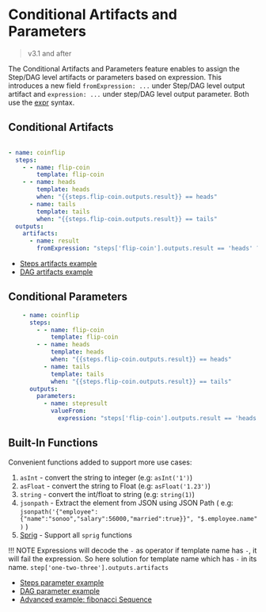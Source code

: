 # Conditional Artifacts and Parameters

> v3.1 and after

The Conditional Artifacts and Parameters feature enables to assign the Step/DAG level artifacts or parameters based on
expression. This introduces a new field `fromExpression: ...` under Step/DAG level output artifact and `expression: ...`
under step/DAG level output parameter. Both use the
[expr](https://github.com/antonmedv/expr/blob/master/docs/Language-Definition.md) syntax.

## Conditional Artifacts

```yaml

- name: coinflip
  steps:
    - - name: flip-coin
        template: flip-coin
    - - name: heads
        template: heads
        when: "{{steps.flip-coin.outputs.result}} == heads"
      - name: tails
        template: tails
        when: "{{steps.flip-coin.outputs.result}} == tails"
  outputs:
    artifacts:
      - name: result
        fromExpression: "steps['flip-coin'].outputs.result == 'heads' ? steps.heads.outputs.artifacts.headsresult : steps.tails.outputs.artifacts.tailsresult"

```

* [Steps artifacts example](https://raw.githubusercontent.com/argoproj/argo-workflows/main/examples/conditional-artifacts.yaml)
* [DAG artifacts example](https://raw.githubusercontent.com/argoproj/argo-workflows/main/examples/dag-conditional-artifacts.yaml)

## Conditional Parameters

```yaml
    - name: coinflip
      steps:
        - - name: flip-coin
            template: flip-coin
        - - name: heads
            template: heads
            when: "{{steps.flip-coin.outputs.result}} == heads"
          - name: tails
            template: tails
            when: "{{steps.flip-coin.outputs.result}} == tails"
      outputs:
        parameters:
          - name: stepresult
            valueFrom:
              expression: "steps['flip-coin'].outputs.result == 'heads' ? steps.heads.outputs.result : steps.tails.outputs.result"
```

## Built-In Functions

Convenient functions added to support more use cases:

1. `asInt`    - convert the string to integer (e.g: `asInt('1')`)
2. `asFloat`  - convert the string to Float (e.g: `asFloat('1.23')`)
3. `string`   - convert the int/float to string (e.g: `string(1)`)
4. `jsonpath` - Extract the element from JSON using JSON Path (
   e.g: `jsonpath('{"employee":{"name":"sonoo","salary":56000,"married":true}}", "$.employee.name" )` )
5. [Sprig](http://masterminds.github.io/sprig/) - Support all `sprig` functions

!!! NOTE
    Expressions will decode the `-` as operator if template name has `-`, it will fail the expression. So here solution
    for template name which has `-` in its name. `step['one-two-three'].outputs.artifacts`

* [Steps parameter example](https://raw.githubusercontent.com/argoproj/argo-workflows/main/examples/conditional-parameters.yaml)
* [DAG parameter example](https://raw.githubusercontent.com/argoproj/argo-workflows/main/examples/dag-conditional-parameters.yaml)
* [Advanced example: fibonacci Sequence](https://raw.githubusercontent.com/argoproj/argo-workflows/main/examples/fibonacci-seq-conditional-param.yaml)

